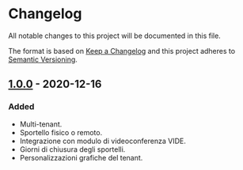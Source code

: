 # Changelog
All notable changes to this project will be documented in this file.

The format is based on [Keep a Changelog](http://keepachangelog.com/en/1.0.0/)
and this project adheres to [Semantic Versioning](http://semver.org/spec/v2.0.0.html).

## [1.0.0](https://github.com/csipiemonte/appschedweb/releases/tag/v1.0.0) - 2020-12-16

### Added
* Multi-tenant.
* Sportello fisico o remoto.
* Integrazione con modulo di videoconferenza VIDE.
* Giorni di chiusura degli sportelli.
* Personalizzazioni grafiche del tenant.
